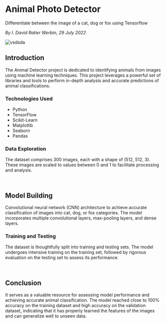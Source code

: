 # Animal Photo Detector

Differentiate between the image of a cat, dog or fox using Tensorflow

 *By I. David Ratier Werbin, 29 July 2022* 




![vsdsda](https://www.shutterstock.com/image-photo/dog-smartphone-cat-black-tie-600nw-1414263293.jpg)





## Introduction

The Animal Detector project is dedicated to identifying animals from images using machine learning techniques. This project leverages a powerful set of libraries and tools to perform in-depth analysis and accurate predictions of animal classifications.

### Technologies Used

- Python
- TensorFlow
- Scikit-Learn
- Matplotlib
- Seaborn
- Pandas

### Data Exploration

The dataset comprises 300 images, each with a shape of (512, 512, 3). These images are scaled to values between 0 and 1 to facilitate processing and analysis.



 <br>

## Model Building

Convolutional neural network (CNN) architecture to achieve accurate classification of images into cat, dog, or fox categories. The model incorporates multiple convolutional layers, max-pooling layers, and dense layers.

### Training and Testing

The dataset is thoughtfully split into training and testing sets. The model undergoes intensive training on the training set, followed by rigorous evaluation on the testing set to assess its performance.


<br>


## Conclusion

It serves as a valuable resource for assessing model performance and achieving accurate animal classification. The model reached close to 100% accuracy on the training dataset and high accuracy on the validation dataset, indicating that it has properly learned the features of the images and can generalize well to unseen data.

